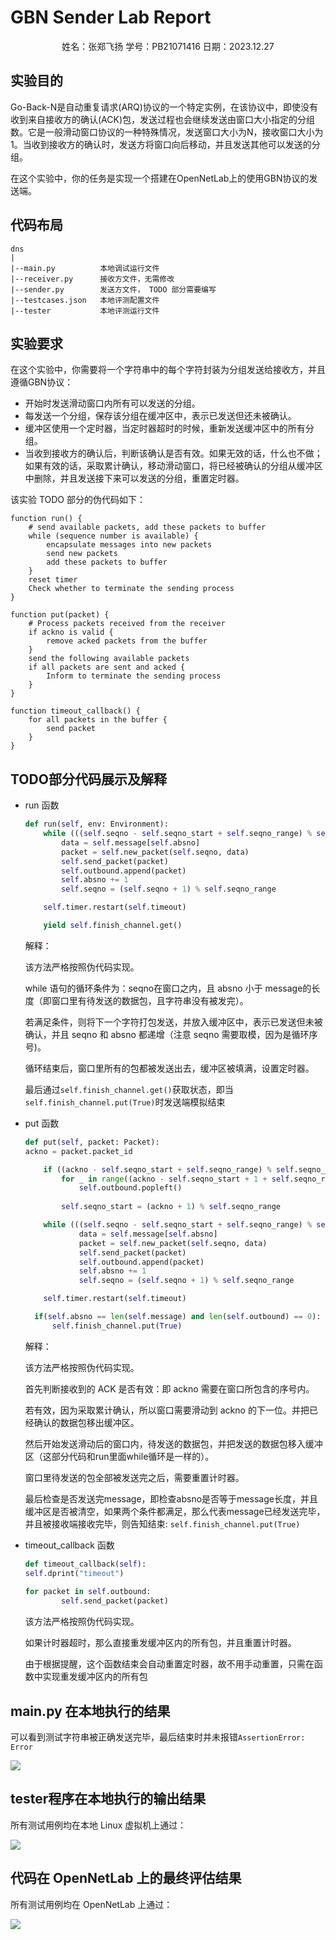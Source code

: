 # GBN Sender Lab Report
<center> 姓名：张郑飞扬  学号：PB21071416  日期：2023.12.27</center>

## 实验目的

Go-Back-N是自动重复请求(ARQ)协议的一个特定实例，在该协议中，即使没有收到来自接收方的确认(ACK)包，发送过程也会继续发送由窗口大小指定的分组数。它是一般滑动窗口协议的一种特殊情况，发送窗口大小为N，接收窗口大小为1。当收到接收方的确认时，发送方将窗口向后移动，并且发送其他可以发送的分组。

在这个实验中，你的任务是实现一个搭建在OpenNetLab上的使用GBN协议的发送端。

## 代码布局

```
dns
|
|--main.py          本地调试运行文件
|--receiver.py      接收方文件，无需修改
|--sender.py        发送方文件， TODO 部分需要编写
|--testcases.json   本地评测配置文件
|--tester           本地评测运行文件
```

## 实验要求
在这个实验中，你需要将一个字符串中的每个字符封装为分组发送给接收方，并且遵循GBN协议：

- 开始时发送滑动窗口内所有可以发送的分组。
- 每发送一个分组，保存该分组在缓冲区中，表示已发送但还未被确认。
- 缓冲区使用一个定时器，当定时器超时的时候，重新发送缓冲区中的所有分组。
- 当收到接收方的确认后，判断该确认是否有效。如果无效的话，什么也不做；如果有效的话，采取累计确认，移动滑动窗口，将已经被确认的分组从缓冲区中删除，并且发送接下来可以发送的分组，重置定时器。

该实验 TODO 部分的伪代码如下：

```
function run() {
    # send available packets, add these packets to buffer
    while (sequence number is available) {
        encapsulate messages into new packets
        send new packets
        add these packets to buffer
    }
    reset timer
    Check whether to terminate the sending process
}

function put(packet) {
    # Process packets received from the receiver
    if ackno is valid {
        remove acked packets from the buffer
    }
    send the following available packets
    if all packets are sent and acked {
        Inform to terminate the sending process
    }
}

function timeout_callback() {
    for all packets in the buffer {
        send packet
    }
}
```

## TODO部分代码展示及解释

* run  函数

    ```Python
    def run(self, env: Environment):
        while (((self.seqno - self.seqno_start + self.seqno_range) % self.seqno_range < self.window_size) and self.absno < len(self.message)) :
            data = self.message[self.absno]
            packet = self.new_packet(self.seqno, data)
            self.send_packet(packet)
            self.outbound.append(packet)
            self.absno += 1
            self.seqno = (self.seqno + 1) % self.seqno_range
    
        self.timer.restart(self.timeout)
    
        yield self.finish_channel.get()
    ```

    解释：  

    该方法严格按照伪代码实现。

    while 语句的循环条件为：seqno在窗口之内，且 absno 小于 message的长度（即窗口里有待发送的数据包，且字符串没有被发完）。

    若满足条件，则将下一个字符打包发送，并放入缓冲区中，表示已发送但未被确认，并且 seqno 和 absno 都递增（注意 seqno 需要取模，因为是循环序号)。

    循环结束后，窗口里所有的包都被发送出去，缓冲区被填满，设置定时器。

    最后通过`self.finish_channel.get()`获取状态，即当`self.finish_channel.put(True)`时发送端模拟结束

* put  函数
	```python
  def put(self, packet: Packet):
  	ackno = packet.packet_id
  
    	if ((ackno - self.seqno_start + self.seqno_range) % self.seqno_range < self.window_size):
     		for _ in range((ackno - self.seqno_start + 1 + self.seqno_range) % self.seqno_range):
    			self.outbound.popleft()
        
    		self.seqno_start = (ackno + 1) % self.seqno_range
  
  		while (((self.seqno - self.seqno_start + self.seqno_range) % self.seqno_range < self.window_size) and self.absno < len(self.message)) :
    			data = self.message[self.absno]
    			packet = self.new_packet(self.seqno, data)
    			self.send_packet(packet)
     			self.outbound.append(packet)
    			self.absno += 1
     			self.seqno = (self.seqno + 1) % self.seqno_range

      	self.timer.restart(self.timeout)
  
      if(self.absno == len(self.message) and len(self.outbound) == 0):
          self.finish_channel.put(True)
  
  ```
  
	解释：

	该方法严格按照伪代码实现。

	首先判断接收到的 ACK 是否有效：即 ackno 需要在窗口所包含的序号内。

	若有效，因为采取累计确认，所以窗口需要滑动到 ackno 的下一位。并把已经确认的数据包移出缓冲区。
	
	然后开始发送滑动后的窗口内，待发送的数据包，并把发送的数据包移入缓冲区（这部分代码和run里面while循环是一样的）。
	
	窗口里待发送的包全部被发送完之后，需要重置计时器。
	
	最后检查是否发送完message，即检查absno是否等于message长度，并且缓冲区是否被清空，如果两个条件都满足，那么代表message已经发送完毕，并且被接收端接收完毕，则告知结束: ``self.finish_channel.put(True)``

* timeout_callback 函数
	
	```python
  def timeout_callback(self):
  	self.dprint("timeout")
      
  	for packet in self.outbound:
            self.send_packet(packet)
  ```
  
  该方法严格按照伪代码实现。
  
  如果计时器超时，那么直接重发缓冲区内的所有包，并且重置计时器。
  
  由于根据提醒，这个函数结束会自动重置定时器，故不用手动重置，只需在函数中实现重发缓冲区内的所有包
  
## main.py 在本地执行的结果

可以看到测试字符串被正确发送完毕，最后结束时并未报错``AssertionError: Error``

![](main.png)

## tester程序在本地执行的输出结果

所有测试用例均在本地 Linux 虚拟机上通过：

![](tester.png)

## 代码在 OpenNetLab 上的最终评估结果

所有测试用例均在 OpenNetLab 上通过：

![](ONL.png)